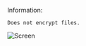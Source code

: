 Information:
```
Does not encrypt files.
```
![Screen](https://github.com/user-attachments/assets/cf26e1d2-b8ec-48fe-8e6e-228360fb63d0)
